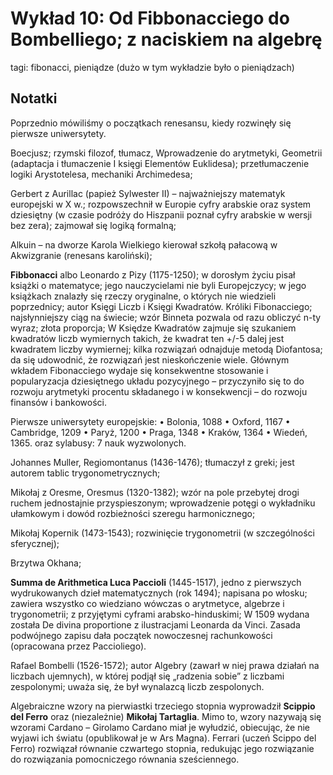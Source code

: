 # Wykład 10: Od Fibbonacciego do Bombelliego; z naciskiem na algebrę 

tagi: fibonacci, pieniądze (dużo w tym wykładzie było o pieniądzach)

## Notatki

Poprzednio mówiliśmy o początkach renesansu, kiedy rozwinęły się pierwsze uniwersytety.

Boecjusz; rzymski filozof, tłumacz, Wprowadzenie do arytmetyki, Geometrii (adaptacja i tłumaczenie I księgi Elementów Euklidesa); przetłumaczenie logiki Arystotelesa, mechaniki Archimedesa;

Gerbert z Aurillac (papież Sylwester II) – najważniejszy matematyk europejski w X w.; rozpowszechnił w Europie cyfry arabskie oraz system dziesiętny (w czasie podróży do Hiszpanii poznał cyfry arabskie w wersji bez zera); zajmował się logiką formalną;

Alkuin – na dworze Karola Wielkiego kierował szkołą pałacową w Akwizgranie (renesans karoliński);

**Fibbonacci** albo Leonardo z Pizy (1175-1250); w dorosłym życiu pisał książki o matematyce; jego nauczycielami nie byli Europejczycy; w jego książkach znalazły się rzeczy oryginalne, o których nie wiedzieli poprzednicy; autor Księgi Liczb i Księgi Kwadratów.
Króliki Fibonacciego; najsłynniejszy ciąg na świecie; wzór Binneta pozwala od razu obliczyć n-ty wyraz; złota proporcja;
W Księdze Kwadratów zajmuje się szukaniem kwadratów liczb wymiernych takich, że kwadrat ten +/-5 dalej jest kwadratem liczby wymiernej; kilka rozwiązań odnajduje metodą Diofantosa; da się udowodnić, że rozwiązań jest nieskończenie wiele.
Głównym wkładem Fibonacciego wydaje się konsekwentne stosowanie i popularyzacja dziesiętnego układu pozycyjnego – przyczyniło się to do rozwoju arytmetyki procentu składanego i w konsekwencji – do rozwoju finansów i bankowości.

Pierwsze uniwersytety europejskie:
    • Bolonia, 1088
    • Oxford, 1167
    • Cambridge, 1209
    • Paryż, 1200
    • Praga, 1348
    • Kraków, 1364
    • Wiedeń, 1365.
oraz sylabusy: 7 nauk wyzwolonych.

Johannes Muller, Regiomontanus (1436-1476); tłumaczył z greki; jest autorem tablic trygonometrycznych; 

Mikołaj z Oresme, Oresmus (1320-1382); wzór na pole przebytej drogi ruchem jednostajnie przyspieszonym; wprowadzenie potęgi o wykładniku ułamkowym i dowód rozbieżności szeregu harmonicznego; 

Mikołaj Kopernik (1473-1543); rozwinięcie trygonometrii (w szczególności sferycznej); 

Brzytwa Okhana;

**Summa de Arithmetica Luca Paccioli** (1445-1517), jedno z pierwszych wydrukowanych dzieł matematycznych (rok 1494); napisana po włosku; zawiera wszystko co wiedziano wówczas o arytmetyce, algebrze i trygonometrii; z przyjętymi cyframi arabsko-hinduskimi;
W 1509 wydana została De divina proportione z ilustracjami Leonarda da Vinci.
Zasada podwójnego zapisu dała początek nowoczesnej rachunkowości (opracowana przez Paccioliego).

Rafael Bombelli (1526-1572); autor Algebry (zawarł w niej prawa działań na liczbach ujemnych), w której podjął się „radzenia sobie” z liczbami zespolonymi; uważa się, że był wynalazcą liczb zespolonych.

Algebraiczne wzory na pierwiastki trzeciego stopnia wyprowadził **Scippio del Ferro** oraz (niezależnie) **Mikołaj Tartaglia**. Mimo to, wzory nazywają się wzorami Cardano – Girolamo Cardano miał je wyłudzić, obiecując, że nie wyjawi ich światu (opublikował je w Ars Magna).
Ferrari (uczeń Scippo del Ferro) rozwiązał równanie czwartego stopnia, redukując jego rozwiązanie do rozwiązania pomocniczego równania sześciennego.
